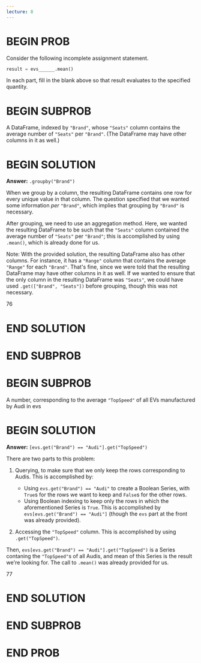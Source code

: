 ```yaml
---
lecture: 8
---
```


# BEGIN PROB

Consider the following incomplete assignment statement.

```py
result = evs______.mean()
```

In each part, fill in the blank above so that result evaluates to the specified quantity.

# BEGIN SUBPROB

A DataFrame, indexed by `"Brand"`, whose `"Seats"` column contains the average
number of `"Seats"` per `"Brand"`. (The DataFrame may have other columns in it as
well.)

# BEGIN SOLUTION

**Answer:** `.groupby("Brand")`

When we group by a column, the resulting DataFrame contains one row for every unique value in that column. The question specified that we wanted some information _per_ `"Brand"`, which implies that grouping by `"Brand"` is necessary.

After grouping, we need to use an aggregation method. Here, we wanted the resulting DataFrame to be such that the `"Seats"` column contained the average number of `"Seats"` per `"Brand"`; this is accomplished by using `.mean()`, which is already done for us.

Note: With the provided solution, the resulting DataFrame also has other columns. For instance, it has a `"Range"` column that contains the average `"Range"` for each `"Brand"`. That's fine, since we were told that the resulting DataFrame may have other columns in it as well. If we wanted to ensure that the only column in the resulting DataFrame was `"Seats"`, we could have used `.get(["Brand", "Seats"])` before grouping, though this was not necessary.

<average>76</average>

# END SOLUTION

# END SUBPROB

# BEGIN SUBPROB

A number, corresponding to the average `"TopSpeed"` of all EVs manufactured
by Audi in evs

# BEGIN SOLUTION

**Answer:** `[evs.get("Brand") == "Audi"].get("TopSpeed")`

There are two parts to this problem:

1. Querying, to make sure that we only keep the rows corresponding to Audis. This is accomplished by:

    - Using `evs.get("Brand") == "Audi"` to create a Boolean Series, with `True`s for the rows we want to keep and `False`s for the other rows.
    - Using Boolean indexing to keep only the rows in which the aforementioned Series is `True`. This is accomplished by `evs[evs.get("Brand") == "Audi"]` (though the `evs` part at the front was already provided).

2. Accessing the `"TopSpeed"` column. This is accomplished by using `.get("TopSpeed")`.

Then, `evs[evs.get("Brand") == "Audi"].get("TopSpeed")` is a Series contaning the `"TopSpeed"`s of all Audis, and mean of this Series is the result we're looking for. The call to `.mean()` was already provided for us.

<average>77</average>

# END SOLUTION

# END SUBPROB

# END PROB
